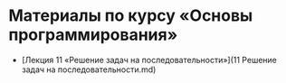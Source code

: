 # Материалы по курсу «Основы программирования»

* [Лекция 11 «Решение задач на последовательности»](11 Решение задач на последовательности.md)

